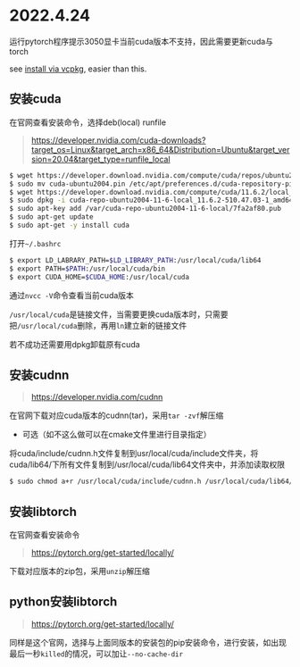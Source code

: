 # 2022.4.24

运行pytorch程序提示3050显卡当前cuda版本不支持，因此需要更新cuda与torch

see [install via vcpkg](./ubuntu-cuda-install-vcpkg.md), easier than this.

## 安装cuda

在官网查看安装命令，选择deb(local)
runfile
> https://developer.nvidia.com/cuda-downloads?target_os=Linux&target_arch=x86_64&Distribution=Ubuntu&target_version=20.04&target_type=runfile_local

```bash
$ wget https://developer.download.nvidia.com/compute/cuda/repos/ubuntu2004/x86_64/cuda-ubuntu2004.pin
$ sudo mv cuda-ubuntu2004.pin /etc/apt/preferences.d/cuda-repository-pin-600
$ wget https://developer.download.nvidia.com/compute/cuda/11.6.2/local_installers/cuda-repo-ubuntu2004-11-6-local_11.6.2-510.47.03-1_amd64.deb
$ sudo dpkg -i cuda-repo-ubuntu2004-11-6-local_11.6.2-510.47.03-1_amd64.deb
$ sudo apt-key add /var/cuda-repo-ubuntu2004-11-6-local/7fa2af80.pub
$ sudo apt-get update
$ sudo apt-get -y install cuda
```

打开`~/.bashrc`

```bash
$ export LD_LABRARY_PATH=$LD_LIBRARY_PATH:/usr/local/cuda/lib64
$ export PATH=$PATH:/usr/local/cuda/bin
$ export CUDA_HOME=$CUDA_HOME:/usr/local/cuda
```

通过`nvcc -V`命令查看当前cuda版本

`/usr/local/cuda`是链接文件，当需要更换cuda版本时，只需要把`/usr/local/cuda`删除，再用`ln`建立新的链接文件

若不成功还需要用dpkg卸载原有cuda

## 安装cudnn

> https://developer.nvidia.com/cudnn

在官网下载对应cuda版本的cudnn(tar)，采用`tar -zvf`解压缩

- 可选（如不这么做可以在cmake文件里进行目录指定）

将cuda/include/cudnn.h文件复制到usr/local/cuda/include文件夹，将cuda/lib64/下所有文件复制到/usr/local/cuda/lib64文件夹中，并添加读取权限

```bash
$ sudo chmod a+r /usr/local/cuda/include/cudnn.h /usr/local/cuda/lib64/libcudnn*
```
## 安装libtorch

在官网查看安装命令

> https://pytorch.org/get-started/locally/

下载对应版本的zip包，采用`unzip`解压缩



## python安装libtorch

> https://pytorch.org/get-started/locally/

同样是这个官网，选择与上面同版本的安装包的pip安装命令，进行安装，如出现最后一秒`killed`的情况，可以加让`--no-cache-dir`